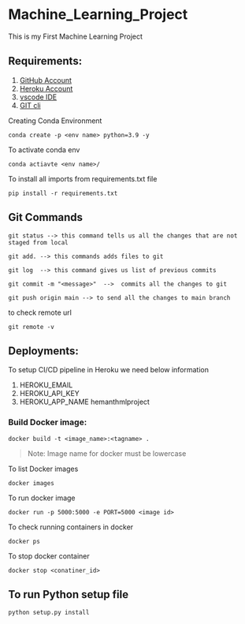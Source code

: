 # Machine_Learning_Project
This is my First Machine Learning Project

## Requirements:
1. [GitHub Account](https://github.com)
2. [Heroku Account](https://dashboard.heroku/com/login)
3. [vscode IDE](https://code.visualstudio.com/download)
4. [GIT cli](https://git-scm.com/downloads)


Creating Conda Environment
```
conda create -p <env name> python=3.9 -y 
```
To activate conda env
```
conda actiavte <env name>/
```
To install all imports from requirements.txt file
```
pip install -r requirements.txt
```
## Git Commands
```
git status --> this command tells us all the changes that are not staged from local
```
```
git add. --> this commands adds files to git
```
```
git log  --> this command gives us list of previous commits
```
```
git commit -m "<message>"  -->  commits all the changes to git
```
```
git push origin main --> to send all the changes to main branch
```
to check remote url
```
git remote -v
```

## Deployments:

To setup CI/CD pipeline in Heroku we need below information

1. HEROKU_EMAIL
2. HEROKU_API_KEY 
3. HEROKU_APP_NAME hemanthmlproject 

### Build Docker image:
```
docker build -t <image_name>:<tagname> .
```
> Note: Image name for docker must be lowercase

To list Docker images
```
docker images
```
To run docker image
```
docker run -p 5000:5000 -e PORT=5000 <image id>
```
To check running containers in docker
```
docker ps
```
To stop docker container
```
docker stop <conatiner_id>
```
## To run Python setup file
```
python setup.py install
```